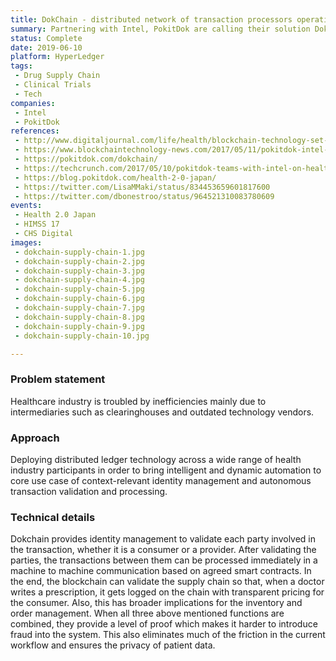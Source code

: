 ```yaml
---
title: DokChain - distributed network of transaction processors operating on financial and clinical data
summary: Partnering with Intel, PokitDok are calling their solution Dokchain. This blockchain-based platform helps in maintaining transparency. This would mean when a physician writes a prescription, it would be logged on the blockchain with the pricing clearly stated for the patient. The electronic capture of the prescription also helps in inventory and order management of medical supplies and drugs. 
status: Complete
date: 2019-06-10
platform: HyperLedger 
tags:
 - Drug Supply Chain
 - Clinical Trials
 - Tech
companies:
 - Intel
 - PokitDok
references:
 - http://www.digitaljournal.com/life/health/blockchain-technology-set-to-transform-healthcare/article/503744#ixzz50gLCggy7;%20
 - https://www.blockchaintechnology-news.com/2017/05/11/pokitdok-intel-announce-smart-contract-healthcare-solution/
 - https://pokitdok.com/dokchain/
 - https://techcrunch.com/2017/05/10/pokitdok-teams-with-intel-on-healthcare-blockchain-solution/
 - https://blog.pokitdok.com/health-2-0-japan/
 - https://twitter.com/LisaMMaki/status/834453659601817600
 - https://twitter.com/dbonestroo/status/964521310083780609
events: 
 - Health 2.0 Japan
 - HIMSS 17
 - CHS Digital
images: 
 - dokchain-supply-chain-1.jpg
 - dokchain-supply-chain-2.jpg
 - dokchain-supply-chain-3.jpg
 - dokchain-supply-chain-4.jpg
 - dokchain-supply-chain-5.jpg
 - dokchain-supply-chain-6.jpg
 - dokchain-supply-chain-7.jpg
 - dokchain-supply-chain-8.jpg
 - dokchain-supply-chain-9.jpg
 - dokchain-supply-chain-10.jpg

---
```


### Problem statement

Healthcare industry is troubled by inefficiencies mainly due to intermediaries such as clearinghouses and outdated technology vendors.

### Approach

Deploying distributed ledger technology across a wide range of health industry participants in order to bring intelligent and dynamic automation to core use case of context-relevant identity management and autonomous transaction validation and processing.

### Technical details

Dokchain provides identity management to validate each party involved in the transaction, whether it is a consumer or a provider. After validating the parties, the transactions between them can be processed immediately in a machine to machine communication based on agreed smart contracts. In the end, the blockchain can validate the supply chain so that, when a doctor writes a prescription, it gets logged on the chain with transparent pricing for the consumer. Also, this has broader implications for the inventory and order management. When all three above mentioned functions are combined, they provide a level of proof which makes it harder to introduce fraud into the system. This also eliminates much of the friction in the current workflow and ensures the privacy of patient data.

